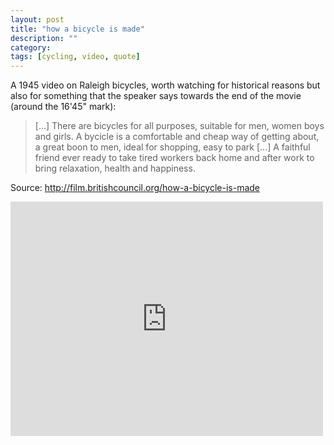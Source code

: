 ```yaml
---
layout: post
title: "how a bicycle is made"
description: ""
category: 
tags: [cycling, video, quote]
---
```



A 1945 video on Raleigh bicycles, worth watching for historical reasons but also for something that the speaker says towards the end of the movie (around the 16'45" mark):


> [...] There are bicycles for all purposes, suitable for men, women boys and girls. A bycicle is a comfortable and cheap way of getting about, a great boon to men, ideal for shopping, easy to park [...] A faithful friend ever ready to take tired workers back home and after work to bring relaxation, health and happiness.

Source: <http://film.britishcouncil.org/how-a-bicycle-is-made>

<iframe src="http://player.vimeo.com/video/39401575?title=0&amp;byline=0&amp;portrait=0&amp;color=ffffff" width="500" height="375" frameborder="0"> </iframe> 


